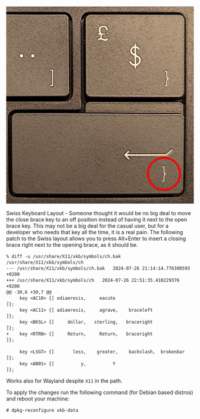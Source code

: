 ![](./image.png)

Swiss Keyboard Layout - Someone thought it would be no big deal to move the
close brace key to an off position instead of having it next to the open brace
key. This may not be a big deal for the casual user, but for a developer who
needs that key all the time, it is a real pain. The following patch to the
Swiss layout allows you to press Alt+Enter to insert a closing brace right next
to the opening brace, as it should be.

```
% diff -u /usr/share/X11/xkb/symbols/ch.bak /usr/share/X11/xkb/symbols/ch
--- /usr/share/X11/xkb/symbols/ch.bak	2024-07-26 21:14:14.776300593 +0200
+++ /usr/share/X11/xkb/symbols/ch	2024-07-26 22:51:35.410229376 +0200
@@ -30,6 +30,7 @@
     key <AC10>	{[ odiaeresis,     eacute                           ]};
     key <AC11>	{[ adiaeresis,     agrave,    braceleft             ]};
     key <BKSL>	{[     dollar,   sterling,   braceright             ]};
+    key <RTRN>	{[     Return,     Return,   braceright             ]};
 
     key <LSGT>	{[       less,    greater,    backslash,  brokenbar ]};
     key <AB01>	{[          y,          Y                           ]};
```

Works also for Wayland despite `X11` in the path.

To apply the changes run the following command (for Debian based distros) and
reboot your machine:

```shell
# dpkg-reconfigure xkb-data
```
